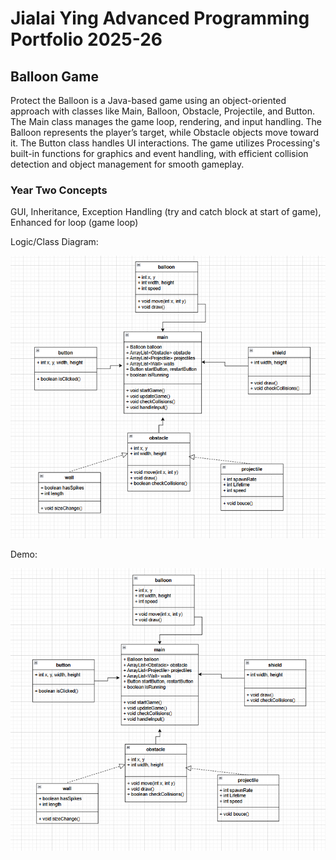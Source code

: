 # Jialai Ying Advanced Programming Portfolio 2025-26
## Balloon Game
Protect the Balloon is a Java-based game using an object-oriented approach with classes like Main, Balloon, Obstacle, Projectile, and Button. The Main class manages the game loop, rendering, and input handling. The Balloon represents the player’s target, while Obstacle objects move toward it. The Button class handles UI interactions. The game utilizes Processing's built-in functions for graphics and event handling, with efficient collision detection and object management for smooth gameplay.
### Year Two Concepts
GUI, Inheritance, Exception Handling (try and catch block at start of game), Enhanced for loop (game loop)

Logic/Class Diagram:

![](https://github.com/JialaiY/advanceprogrammingportfolio/blob/main/images/class%20diagram.png?raw=true)

Demo:

![](https://github.com/JialaiY/advanceprogrammingportfolio/blob/main/images/better%20calss%20diagram.png?raw=true)
